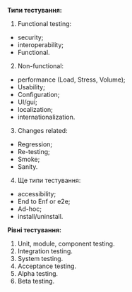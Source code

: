 **Типи тестування:**

1. Functional testing:
- security;
- interoperability;
- Functional.
2. Non-functional:
- performance (Load, Stress, Volume);
- Usability;
- Configuration;
- UI/gui;
- localization;
- internationalization.
3. Changes related:
- Regression;
- Re-testing;
- Smoke;
- Sanity.
4. Ще типи тестування:
- accessibility;
- End to Enf or e2e;
- Ad-hoc;
- install/uninstall.

**Рівні тестування:**

1. Unit, module, component testing.
2. Integration testing.
3. System testing.
4. Acceptance testing.
5. Alpha testing.
6. Beta testing.